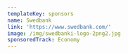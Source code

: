```yaml
---
templateKey: sponsors
name: Swedbank
link: 'https://www.swedbank.com/'
image: /img/swedbanki-logo-2png2.jpg
sponsoredTrack: Economy
---
```

